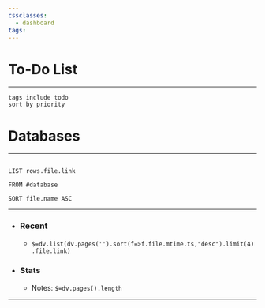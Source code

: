 ```yaml
---
cssclasses:
  - dashboard
tags:
---
```

# To-Do List
---
```tasks
tags include todo
sort by priority
```

# Databases
- - -
```dataview

LIST rows.file.link

FROM #database

SORT file.name ASC

```
- - -
- ### Recent 
	- `$=dv.list(dv.pages('').sort(f=>f.file.mtime.ts,"desc").limit(4).file.link)`
- ### Stats
	- Notes:  `$=dv.pages().length`
---